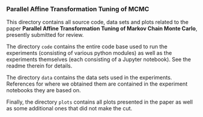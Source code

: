 ### Parallel Affine Transformation Tuning of MCMC

This directory contains all source code, data sets and plots related to the
paper **Parallel Affine Transformation Tuning of Markov Chain Monte Carlo**,
presently submitted for review.

The directory $\texttt{code}$ contains the entire code base used to run the
experiments (consisting of various python modules) as well as the experiments
themselves (each consisting of a Jupyter notebook). See the readme therein for
details.

The directory $\texttt{data}$ contains the data sets used in the experiments.
References for where we obtained them are contained in the experiment notebooks
they are based on.

Finally, the directory $\texttt{plots}$ contains all plots presented in the
paper as well as some additional ones that did not make the cut.
